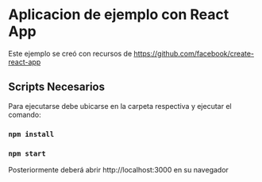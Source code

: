 # Aplicacion de ejemplo con React App

Este ejemplo se creó con recursos de https://github.com/facebook/create-react-app

## Scripts Necesarios

Para ejecutarse debe ubicarse en la carpeta respectiva y ejecutar el comando:

### `npm install`
### `npm start`

Posteriormente deberá abrir
http://localhost:3000 en su navegador



